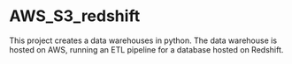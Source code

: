 # AWS_S3_redshift
This project creates a data warehouses in python. The data warehouse is hosted on AWS, running an ETL pipeline for a database hosted on Redshift.
